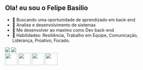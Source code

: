 ## Ola! eu sou o Felipe Basilio

- 🔭 Buscando uma oportunidade de aprendizado em back-end
- 🌱 Analise e desenvolvimento de sistemas
- 🤔 Me desenvolver ao maximo como Dev back-end
- 🥋 Habilidades: Resiliência, Trabalho em Equipe, Comunicação, Liderança, Proativo, Focado.
<div>
  <img heigth="180cm" src="https://github-readme-stats.vercel.app/api?username=felirom123&show_icons=true&theme=radical">
  <img heigth="180cm" src="https://github-readme-stats.vercel.app/api/top-langs/?username=felirom123&layout=compact&langs_count=16&theme=radical"/>
</div>

<div>
      <img align="center" alt="" heigth="30cm" width="40cm" src="https://cdn.jsdelivr.net/gh/devicons/devicon@latest/icons/python/python-original.svg" /> 
      <img align="center" alt="" heigth="30cm" width="40cm" src="https://cdn.jsdelivr.net/gh/devicons/devicon@latest/icons/c/c-original.svg" />
      <img align="center" alt="" heigth="30cm" width="40cm" src="https://cdn.jsdelivr.net/gh/devicons/devicon@latest/icons/csharp/csharp-original.svg" />    
      <img align="center" alt="" heigth="30cm" width="40cm" src="https://cdn.jsdelivr.net/gh/devicons/devicon@latest/icons/html5/html5-original-wordmark.svg" />
      
          
          
</div>

  

##



